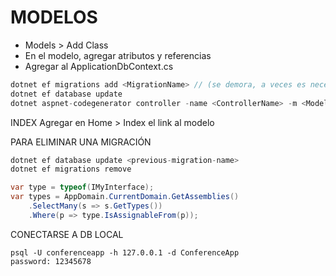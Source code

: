 # MODELOS

- Models > Add Class
- En el modelo, agregar atributos y referencias
- Agregar al ApplicationDbContext.cs

```C#
dotnet ef migrations add <MigrationName> // (se demora, a veces es necesario cerrar y abrir Rider)
dotnet ef database update
dotnet aspnet-codegenerator controller -name <ControllerName> -m <ModelName> -dc ApplicationDbContext --relativeFolderPath Controllers --useDefaultLayout --referenceScriptLibraries
```

INDEX
Agregar en Home > Index el link al modelo

PARA ELIMINAR UNA MIGRACIÓN

```C#
dotnet ef database update <previous-migration-name>
dotnet ef migrations remove
```

```C#
var type = typeof(IMyInterface);
var types = AppDomain.CurrentDomain.GetAssemblies()
    .SelectMany(s => s.GetTypes())
    .Where(p => type.IsAssignableFrom(p));
```

CONECTARSE A DB LOCAL
```
psql -U conferenceapp -h 127.0.0.1 -d ConferenceApp
password: 12345678
```
